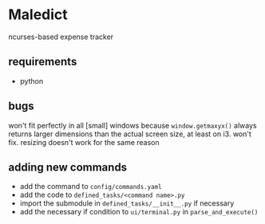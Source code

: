 # Maledict
ncurses-based expense tracker

## requirements
- python

## bugs
won't fit perfectly in all [small] windows because `window.getmaxyx()` always returns larger dimensions than the actual screen size, at least on i3. won't fix.
resizing doesn't work for the same reason

## adding new commands
- add the command to `config/commands.yaml`
- add the code to `defined_tasks/<command name>.py`
- import the submodule in `defined_tasks/__init__.py` if necessary
- add the necessary if condition to `ui/terminal.py` in `parse_and_execute()`
